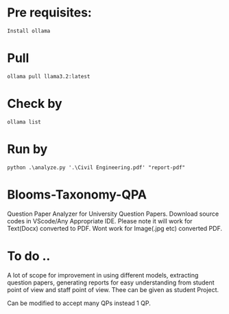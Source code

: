 # Pre requisites:
    Install ollama
# Pull 
    ollama pull llama3.2:latest
# Check by 
    ollama list    
# Run by 
    python .\analyze.py '.\Civil Engineering.pdf' "report-pdf"
# Blooms-Taxonomy-QPA
  Question Paper Analyzer for University Question Papers. Download source codes in VScode/Any Appropriate IDE.
  Please note it will work for Text(Docx)  converted to PDF. Wont work for Image(.jpg etc) converted PDF.  
# To do .. 
A lot of scope for improvement in using different models, extracting question papers, generating reports for easy understanding from student point of view and staff point of view.  Thee can be given as student Project.

Can be modified to accept many QPs instead 1 QP.

